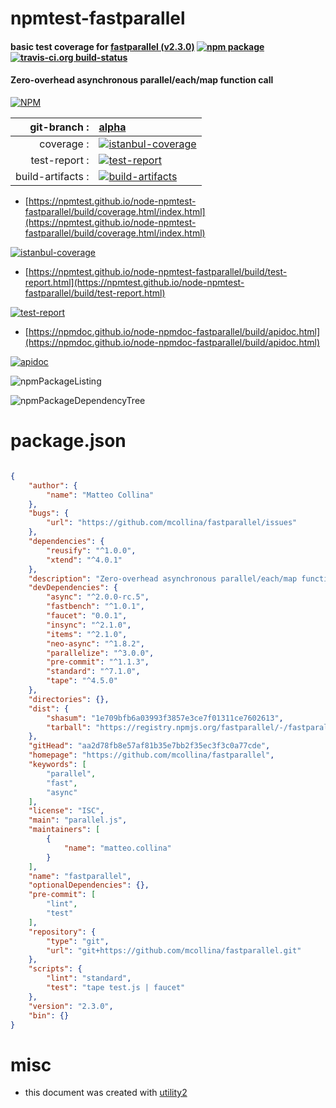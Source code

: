 # npmtest-fastparallel

#### basic test coverage for  [fastparallel (v2.3.0)](https://github.com/mcollina/fastparallel)  [![npm package](https://img.shields.io/npm/v/npmtest-fastparallel.svg?style=flat-square)](https://www.npmjs.org/package/npmtest-fastparallel) [![travis-ci.org build-status](https://api.travis-ci.org/npmtest/node-npmtest-fastparallel.svg)](https://travis-ci.org/npmtest/node-npmtest-fastparallel)

#### Zero-overhead asynchronous parallel/each/map function call

[![NPM](https://nodei.co/npm/fastparallel.png?downloads=true&downloadRank=true&stars=true)](https://www.npmjs.com/package/fastparallel)

| git-branch : | [alpha](https://github.com/npmtest/node-npmtest-fastparallel/tree/alpha)|
|--:|:--|
| coverage : | [![istanbul-coverage](https://npmtest.github.io/node-npmtest-fastparallel/build/coverage.badge.svg)](https://npmtest.github.io/node-npmtest-fastparallel/build/coverage.html/index.html)|
| test-report : | [![test-report](https://npmtest.github.io/node-npmtest-fastparallel/build/test-report.badge.svg)](https://npmtest.github.io/node-npmtest-fastparallel/build/test-report.html)|
| build-artifacts : | [![build-artifacts](https://npmtest.github.io/node-npmtest-fastparallel/glyphicons_144_folder_open.png)](https://github.com/npmtest/node-npmtest-fastparallel/tree/gh-pages/build)|

- [https://npmtest.github.io/node-npmtest-fastparallel/build/coverage.html/index.html](https://npmtest.github.io/node-npmtest-fastparallel/build/coverage.html/index.html)

[![istanbul-coverage](https://npmtest.github.io/node-npmtest-fastparallel/build/screenCapture.buildCi.browser.%252Ftmp%252Fbuild%252Fcoverage.lib.html.png)](https://npmtest.github.io/node-npmtest-fastparallel/build/coverage.html/index.html)

- [https://npmtest.github.io/node-npmtest-fastparallel/build/test-report.html](https://npmtest.github.io/node-npmtest-fastparallel/build/test-report.html)

[![test-report](https://npmtest.github.io/node-npmtest-fastparallel/build/screenCapture.buildCi.browser.%252Ftmp%252Fbuild%252Ftest-report.html.png)](https://npmtest.github.io/node-npmtest-fastparallel/build/test-report.html)

- [https://npmdoc.github.io/node-npmdoc-fastparallel/build/apidoc.html](https://npmdoc.github.io/node-npmdoc-fastparallel/build/apidoc.html)

[![apidoc](https://npmdoc.github.io/node-npmdoc-fastparallel/build/screenCapture.buildCi.browser.%252Ftmp%252Fbuild%252Fapidoc.html.png)](https://npmdoc.github.io/node-npmdoc-fastparallel/build/apidoc.html)

![npmPackageListing](https://npmtest.github.io/node-npmtest-fastparallel/build/screenCapture.npmPackageListing.svg)

![npmPackageDependencyTree](https://npmtest.github.io/node-npmtest-fastparallel/build/screenCapture.npmPackageDependencyTree.svg)



# package.json

```json

{
    "author": {
        "name": "Matteo Collina"
    },
    "bugs": {
        "url": "https://github.com/mcollina/fastparallel/issues"
    },
    "dependencies": {
        "reusify": "^1.0.0",
        "xtend": "^4.0.1"
    },
    "description": "Zero-overhead asynchronous parallel/each/map function call",
    "devDependencies": {
        "async": "^2.0.0-rc.5",
        "fastbench": "^1.0.1",
        "faucet": "0.0.1",
        "insync": "^2.1.0",
        "items": "^2.1.0",
        "neo-async": "^1.8.2",
        "parallelize": "^3.0.0",
        "pre-commit": "^1.1.3",
        "standard": "^7.1.0",
        "tape": "^4.5.0"
    },
    "directories": {},
    "dist": {
        "shasum": "1e709bfb6a03993f3857e3ce7f01311ce7602613",
        "tarball": "https://registry.npmjs.org/fastparallel/-/fastparallel-2.3.0.tgz"
    },
    "gitHead": "aa2d78fb8e57af81b35e7bb2f35ec3f3c0a77cde",
    "homepage": "https://github.com/mcollina/fastparallel",
    "keywords": [
        "parallel",
        "fast",
        "async"
    ],
    "license": "ISC",
    "main": "parallel.js",
    "maintainers": [
        {
            "name": "matteo.collina"
        }
    ],
    "name": "fastparallel",
    "optionalDependencies": {},
    "pre-commit": [
        "lint",
        "test"
    ],
    "repository": {
        "type": "git",
        "url": "git+https://github.com/mcollina/fastparallel.git"
    },
    "scripts": {
        "lint": "standard",
        "test": "tape test.js | faucet"
    },
    "version": "2.3.0",
    "bin": {}
}
```



# misc
- this document was created with [utility2](https://github.com/kaizhu256/node-utility2)

